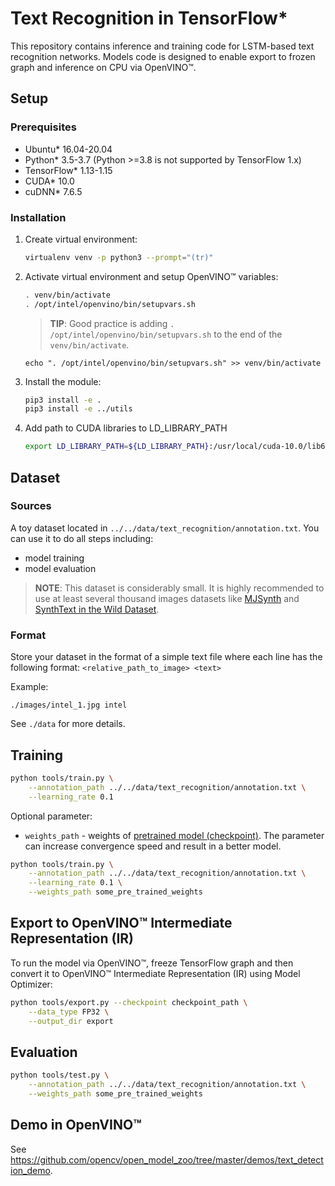 # Text Recognition in TensorFlow*

This repository contains inference and training code for LSTM-based text recognition networks.
Models code is designed to enable export to frozen graph and inference on CPU via OpenVINO™.

## Setup

### Prerequisites

* Ubuntu\* 16.04-20.04
* Python\* 3.5-3.7 (Python >=3.8 is not supported by TensorFlow 1.x)
* TensorFlow\* 1.13-1.15
* CUDA\* 10.0
* cuDNN\* 7.6.5

### Installation

1. Create virtual environment:
    ```bash
    virtualenv venv -p python3 --prompt="(tr)"
    ```

2. Activate virtual environment and setup OpenVINO™ variables:
    ```bash
    . venv/bin/activate
    . /opt/intel/openvino/bin/setupvars.sh
    ```
    > **TIP**: Good practice is adding `. /opt/intel/openvino/bin/setupvars.sh` to the end of the `venv/bin/activate`.
    ```
    echo ". /opt/intel/openvino/bin/setupvars.sh" >> venv/bin/activate
    ```

3. Install the module:
    ```bash
    pip3 install -e .
    pip3 install -e ../utils
    ```

4. Add path to CUDA libraries to LD_LIBRARY_PATH
   ```bash
   export LD_LIBRARY_PATH=${LD_LIBRARY_PATH}:/usr/local/cuda-10.0/lib64
   ```

## <a name="Dataset"> Dataset </a>

### Sources

A toy dataset located in `../../data/text_recognition/annotation.txt`. You can use it to do all steps including:
* model training
* model evaluation

> **NOTE**: This dataset is considerably small. It is highly recommended to use at least several thousand images datasets like [MJSynth](https://www.robots.ox.ac.uk/~vgg/data/text/) and [SynthText in the Wild Dataset](http://www.robots.ox.ac.uk/~vgg/data/scenetext/).

### Format

Store your dataset in the format of a simple text file where each line has the following format:
`<relative_path_to_image> <text>`

Example:

`./images/intel_1.jpg intel`

See `./data` for more details.

## Training

```bash
python tools/train.py \
    --annotation_path ../../data/text_recognition/annotation.txt \
    --learning_rate 0.1
```

Optional parameter:
* `weights_path` - weights of [pretrained model (checkpoint)](https://download.01.org/opencv/openvino_training_extensions/models/text_recognition/text_recognition.tar.gz). The parameter can increase convergence speed and result in a better model.

```bash
python tools/train.py \
    --annotation_path ../../data/text_recognition/annotation.txt \
    --learning_rate 0.1 \
    --weights_path some_pre_trained_weights
```

## Export to OpenVINO™ Intermediate Representation (IR)

To run the model via OpenVINO™, freeze TensorFlow graph and then convert it to OpenVINO™ Intermediate Representation
(IR) using Model Optimizer:

```bash
python tools/export.py --checkpoint checkpoint_path \
    --data_type FP32 \
    --output_dir export
```

## Evaluation

```bash
python tools/test.py \
    --annotation_path ../../data/text_recognition/annotation.txt \
    --weights_path some_pre_trained_weights
```

## Demo in OpenVINO™

See https://github.com/opencv/open_model_zoo/tree/master/demos/text_detection_demo.
